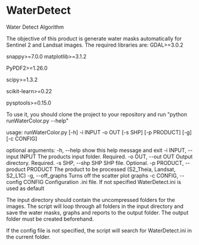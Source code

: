 # WaterDetect
Water Detect Algorithm

The objective of this product is generate water masks automatically for Sentinel 2 and Landsat images.
The required libraries are:
GDAL>=3.0.2

snappy>=7.0.0
matplotlib>=3.1.2

PyPDF2>=1.26.0

scipy>=1.3.2

scikit-learn>=0.22

pysptools>=0.15.0



To use it, you should clone the project to your repository and run "python runWaterColor.py --help"

usage: runWaterColor.py [-h] -i INPUT -o OUT [-s SHP] [-p PRODUCT] [-g]
                        [-c CONFIG]

optional arguments:
  -h, --help            show this help message and exit
  -i INPUT, --input INPUT
                        The products input folder. Required.
  -o OUT, --out OUT     Output directory. Required.
  -s SHP, --shp SHP     SHP file. Optional.
  -p PRODUCT, --product PRODUCT
                        The product to be processed (S2_Theia, Landsat,
                        S2_L1C)
  -g, --off_graphs      Turns off the scatter plot graphs
  -c CONFIG, --config CONFIG
                        Configuration .ini file. If not specified
                        WaterDetect.ini is used as default

The input directory should contain the uncompressed folders for the images. The script will loop through all folders in the input directory and save the water masks, graphs and reports to the output folder. The output folder must be created beforehand.

If the config file is not specified, the script will search for WaterDetect.ini in the current folder.
